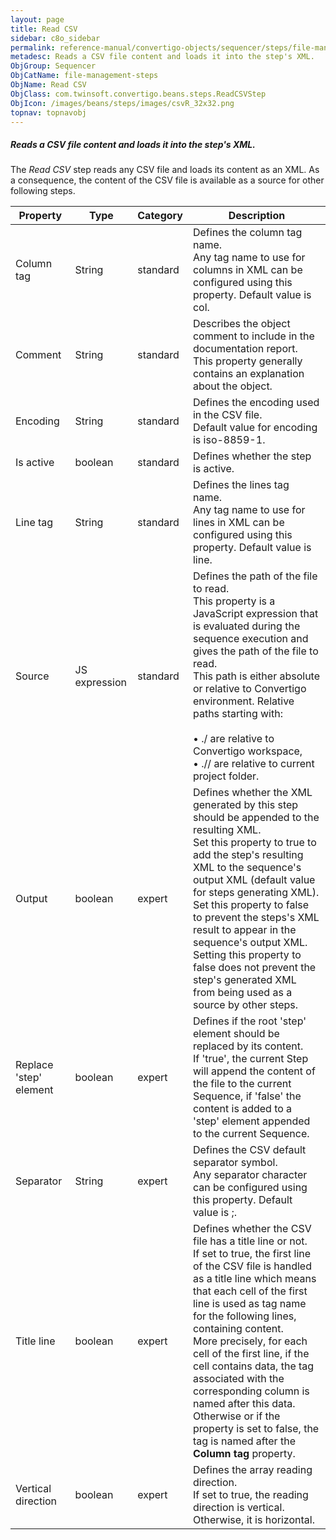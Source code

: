 ```yaml
---
layout: page
title: Read CSV
sidebar: c8o_sidebar
permalink: reference-manual/convertigo-objects/sequencer/steps/file-management-steps/read-csv/
metadesc: Reads a CSV file content and loads it into the step's XML.    The  Read CSV  step reads any CSV file and loads its content as an XML. As a consequence
ObjGroup: Sequencer
ObjCatName: file-management-steps
ObjName: Read CSV
ObjClass: com.twinsoft.convertigo.beans.steps.ReadCSVStep
ObjIcon: /images/beans/steps/images/csvR_32x32.png
topnav: topnavobj
---
```

##### Reads a CSV file content and loads it into the step's XML. 

The <i>Read CSV</i> step reads any CSV file and loads its content as an XML. As a consequence, the content of the CSV file is available as a source for other following steps.

Property | Type | Category | Description
--- | --- | --- | ---
Column tag | String | standard | Defines the column tag name.<br/>Any tag name to use for columns in XML can be configured using this property. Default value is <span class="computer">col</span>.
Comment | String | standard | Describes the object comment to include in the documentation report.<br/>This property generally contains an explanation about the object.
Encoding | String | standard | Defines the encoding used in the CSV file.<br/>Default value for encoding is <span class="computer">iso-8859-1</span>.
Is active | boolean | standard | Defines whether the step is active.
Line tag | String | standard | Defines the lines tag name.<br/>Any tag name to use for lines in XML can be configured using this property. Default value is <span class="computer">line</span>.
Source | JS expression | standard | Defines the path of the file to read.<br/>This property is a JavaScript expression that is evaluated during the sequence execution and gives the path of the file to read. <br/>This path is either absolute or relative to Convertigo environment. Relative paths starting with:<br/><br/>• <span class="computer">./</span> are relative to Convertigo workspace,<br/>• <span class="computer">.//</span> are relative to current project folder. <br/>
Output | boolean | expert | Defines whether the XML generated by this step should be appended to the resulting XML.<br/>Set this property to <span class="computer">true</span> to add the step's resulting XML to the sequence's output XML (default value for steps generating XML). Set this property to <span class="computer">false</span> to prevent the steps's XML result to appear in the sequence's output XML.<br/>Setting this property to <span class="computer">false</span> does not prevent the step's generated XML from being used as a source by other steps.
Replace 'step' element | boolean | expert | Defines if the root 'step' element should be replaced by its content.<br/>If 'true', the current Step will append the content of the file to the current Sequence, if 'false' the content is added to a 'step' element appended to the current Sequence.
Separator | String | expert | Defines the CSV default separator symbol.<br/>Any separator character can be configured using this property. Default value is <span class="computer">;</span>.
Title line | boolean | expert | Defines whether the CSV file has a title line or not.<br/>If set to <span class="computer">true</span>, the first line of the CSV file is handled as a title line which means that each cell of the first line is used as tag name for the following lines, containing content. <br/>More precisely, for each cell of the first line, if the cell contains data, the tag associated with the corresponding column is named after this data. Otherwise or if the property is set to <span class="computer">false</span>, the tag is named after the <b>Column tag</b> property.
Vertical direction | boolean | expert | Defines the array reading direction.<br/>If set to <span class="computer">true</span>, the reading direction is vertical. Otherwise, it is horizontal.
